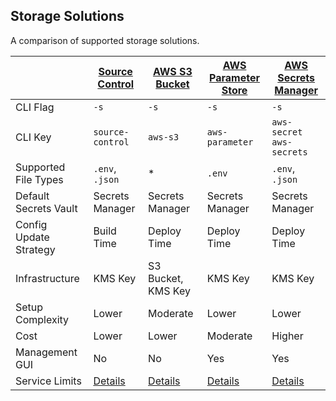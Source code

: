 ## Storage Solutions ##

A comparison of supported storage solutions.

| | [Source Control](SOURCE_CONTROL.md) | [AWS S3 Bucket](S3.md) | [AWS Parameter Store](PARAMETER.md) | [AWS Secrets Manager](SECRETS_MANAGER.md) | 
|-|-|-|-|-|
| CLI Flag | `-s` | `-s` | `-s` | `-s` | `-s` |
| CLI Key | `source-control` | `aws-s3`  | `aws-parameter` | `aws-secret` `aws-secrets` |
| Supported File Types | `.env`, `.json` | * | `.env` | `.env`, `.json` |
| Default Secrets Vault | Secrets Manager | Secrets Manager | Secrets Manager | Secrets Manager |
| Config Update Strategy | Build Time | Deploy Time | Deploy Time | Deploy Time |
| Infrastructure | KMS Key | S3 Bucket, KMS Key | KMS Key | KMS Key |
| Setup Complexity | Lower | Moderate | Lower | Lower |
| Cost | Lower | Lower | Moderate | Higher |
| Management GUI | No | No | Yes | Yes |
| Service Limits | [Details](https://docs.aws.amazon.com/general/latest/gr/aws_service_limits.html) | [Details](https://docs.aws.amazon.com/general/latest/gr/aws_service_limits.html)| [Details](https://docs.aws.amazon.com/general/latest/gr/aws_service_limits.html) |  [Details](https://docs.aws.amazon.com/general/latest/gr/aws_service_limits.html) |

